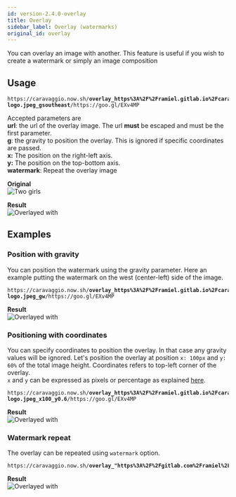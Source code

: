 ```yaml
---
id: version-2.4.0-overlay
title: Overlay
sidebar_label: Overlay (watermarks)
original_id: overlay
---
```


You can overlay an image with another. This feature is useful if you wish to create a watermark or simply
an image composition

## Usage

<pre><code class="hljs css html" data-preview>https://caravaggio.now.sh/<strong>overlay_https%3A%2F%2Framiel.gitlab.io%2Fcaravaggio%2Fimg%2Fcaravaggio-logo.jpeg_gsoutheast</strong>/https://goo.gl/EXv4MP</code></pre>

Accepted parameters are    
**url**: the url of the overlay image. The url **must** be escaped and must be the first parameter.    
**g**: the gravity to position the overlay. This is ignored if specific coordinates are passed.     
**x:** The position on the right-left axis.    
**y:** The position on the top-bottom axis.    
**watermark**: Repeat the overlay image

**Original**   
![Two girls](assets/example/girls_small.jpeg)

**Result**     
![Overlayed with](assets/example/overlay.jpeg)

## Examples

### Position with gravity

You can position the watermark using the gravity parameter. Here an example putting the watermark on the west (center-left) side of the image.

<pre><code class="hljs css html" data-preview>https://caravaggio.now.sh/<strong>overlay_https%3A%2F%2Framiel.gitlab.io%2Fcaravaggio%2Fimg%2Fcaravaggio-logo.jpeg_gw</strong>/https://goo.gl/EXv4MP</code></pre>

**Result**     
![Overlayed with](assets/example/overlay-west.jpeg)


### Positioning with coordinates

You can specify coordinates to position the overlay. In that case any gravity values will be ignored. Let's position the overlay at position `x: 100px` and `y: 60%` of the total image height. Coordinates refers to top-left corner of the overlay.    
`x` and `y` can be expressed as pixels or percentage as explained [here](resize.html#sizes).

<pre><code class="hljs css html" data-preview>https://caravaggio.now.sh/<strong>overlay_https%3A%2F%2Framiel.gitlab.io%2Fcaravaggio%2Fimg%2Fcaravaggio-logo.jpeg_x100_y0.6</strong>/https://goo.gl/EXv4MP</code></pre>

**Result**     
![Overlayed with](assets/example/overlay-coords.jpeg)

### Watermark repeat

The overlay can be repeated using `watermark` option.

<pre><code class="hljs css html" data-preview>https://caravaggio.now.sh/<strong>overlay_"https%3A%2F%2Fgitlab.com%2Framiel%2Fcaravaggio%2Fraw%2Fmaster%2Fwebsite%2Fstatic%2Fimg%2Foverlay.png%3Finline%3Dfalse"_watermark</strong>/https://goo.gl/EXv4MP</code></pre>

**Result**     
![Overlayed with](assets/example/overlay-watermark.jpeg)
